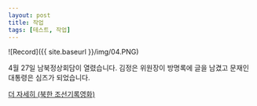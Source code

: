 ```yaml
---
layout: post
title: 작업
tags: [테스트, 작업]
---
```


![Record]({{ site.baseurl }}/img/04.PNG)

4월 27일 남북정상회담이 열렸습니다. 김정은 위원장이 방명록에 글을 남겼고 문재인 대통령은 심즈가 되었습니다.

[더 자세히 (북한 조선기록영화)](https://www.youtube.com/watch?v=EiBDmxdb4CA)